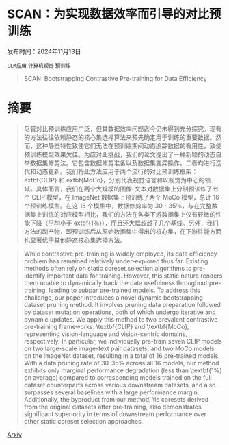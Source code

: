 # SCAN：为实现数据效率而引导的对比预训练

发布时间：2024年11月13日

`LLM应用` `计算机视觉` `预训练`

> SCAN: Bootstrapping Contrastive Pre-training for Data Efficiency

# 摘要

> 尽管对比预训练应用广泛，但其数据效率问题迄今仍未得到充分探究。现有的方法往往依赖静态的核心集选择算法来预先确定用于训练的重要数据。然而，这种静态特性致使它们无法在预训练期间动态追踪数据的有用性，致使预训练模型效果欠佳。为应对此挑战，我们的论文提出了一种新颖的动态自举数据集修剪法。它包含数据修剪准备以及数据集变异操作，二者均进行迭代和动态更新。我们将此方法应用于两个流行的对比预训练框架：	extbf{CLIP} 和 	extbf{MoCo}，分别代表视觉语言和以视觉为中心的领域。具体而言，我们在两个大规模的图像-文本对数据集上分别预训练了七个 CLIP 模型，在 ImageNet 数据集上预训练了两个 MoCo 模型，总计 16 个预训练模型。在这 16 个模型中，数据修剪率为 30 - 35％，与在完整数据集上训练的对应模型相比，我们的方法在各类下游数据集上仅有轻微的性能下降（平均小于	extbf{1％}），而且还大幅超越了几个基线。另外，我们方法的副产物，即预训练后从原始数据集中得出的核心集，在下游性能方面也显著优于其他静态核心集选择方法。

> While contrastive pre-training is widely employed, its data efficiency problem has remained relatively under-explored thus far. Existing methods often rely on static coreset selection algorithms to pre-identify important data for training. However, this static nature renders them unable to dynamically track the data usefulness throughout pre-training, leading to subpar pre-trained models. To address this challenge, our paper introduces a novel dynamic bootstrapping dataset pruning method. It involves pruning data preparation followed by dataset mutation operations, both of which undergo iterative and dynamic updates. We apply this method to two prevalent contrastive pre-training frameworks: \textbf{CLIP} and \textbf{MoCo}, representing vision-language and vision-centric domains, respectively. In particular, we individually pre-train seven CLIP models on two large-scale image-text pair datasets, and two MoCo models on the ImageNet dataset, resulting in a total of 16 pre-trained models. With a data pruning rate of 30-35\% across all 16 models, our method exhibits only marginal performance degradation (less than \textbf{1\%} on average) compared to corresponding models trained on the full dataset counterparts across various downstream datasets, and also surpasses several baselines with a large performance margin. Additionally, the byproduct from our method, \ie coresets derived from the original datasets after pre-training, also demonstrates significant superiority in terms of downstream performance over other static coreset selection approaches.

[Arxiv](https://arxiv.org/abs/2411.09126)